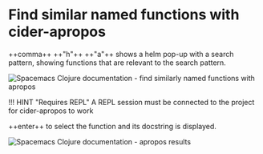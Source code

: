 # Find similar named functions with cider-apropos

++comma++ ++"h"++ ++"a"++ shows a helm pop-up with a search pattern, showing functions that are relevant to the search pattern.

![Spacemacs Clojure documentation - find similarly named functions with apropos](/spacemacs/images/spacemacs-clojure-docs-apropos.png)


!!! HINT "Requires REPL"
    A REPL session must be connected to the project for cider-apropos to work

++enter++ to select the function and its docstring is displayed.

![Spacemacs Clojure documentation - apropos results](/spacemacs/images/spacemacs-clojure-docs-apropos-results.png)

